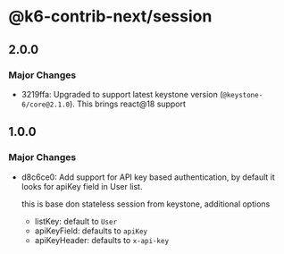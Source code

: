 # @k6-contrib-next/session

## 2.0.0

### Major Changes

- 3219ffa: Upgraded to support latest keystone version (`@keystone-6/core@2.1.0`). This brings react@18 support

## 1.0.0

### Major Changes

- d8c6ce0: Add support for API key based authentication, by default it looks for apiKey field in User list.

  this is base don stateless session from keystone, additional options

  - listKey: default to `User`
  - apiKeyField: defaults to `apiKey`
  - apiKeyHeader: defaults to `x-api-key`
